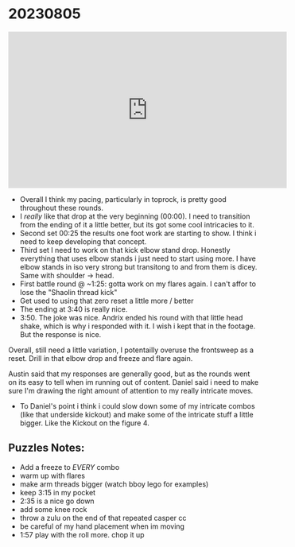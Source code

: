# 20230805

<iframe width="560" height="315" src="https://www.youtube.com/embed/EWD-76DG7Ek" title="YouTube video player" frameborder="0" allow="accelerometer; autoplay; clipboard-write; encrypted-media; gyroscope; picture-in-picture; web-share" allowfullscreen></iframe>

- Overall I think my pacing, particularly in toprock, is pretty good throughout these rounds.
- I _really_ like that drop at the very beginning (00:00). I need to transition from the ending of it a little better, but its got some cool intricacies to it.
- Second set 00:25 the results one foot work are starting to show. I think i need to keep developing that concept.
- Third set I need to work on that kick elbow stand drop. Honestly everything that uses elbow stands i just need to start using more. I have elbow stands in iso very strong but transitong to and from them is dicey. Same with shoulder -> head.
- First battle round @ ~1:25: gotta work on my flares again. I can't affor to lose the "Shaolin thread kick"
- Get used to using that zero reset a little more / better
- The ending at 3:40 is really nice.
- 3:50. The joke was nice. Andrix ended his round with that little head shake, which is why i responded with it. I wish i kept that in the footage. But the response is nice.

Overall, still need a little variation, I potentailly overuse the frontsweep as a reset. Drill in that elbow drop and freeze and flare again.

Austin said that my responses are generally good, but as the rounds went on its easy to tell when im running out of content. Daniel said i need to make sure I'm drawing the right amount of attention to my really intricate moves.

- To Daniel's point i think i could slow down some of my intricate combos (like that underside kickout) and make some of the intricate stuff a little bigger. Like the Kickout on the figure 4.

## Puzzles Notes:
- Add a freeze to _EVERY_ combo
- warm up with flares
- make arm threads bigger (watch bboy lego for examples)
- keep 3:15 in my pocket
- 2:35 is a nice go down
- add some knee rock
- throw a zulu on the end of that repeated casper cc
- be careful of my hand placement when im moving
- 1:57 play with the roll more. chop it up
